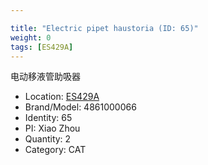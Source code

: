 ```yaml
---

title: "Electric pipet haustoria (ID: 65)"
weight: 0
tags: [ES429A]
---
```


电动移液管助吸器

<!--more-->



- Location: [ES429A](../../tags/es429a)
- Brand/Model: 4861000066
- Identity: 65
- PI: Xiao Zhou
- Quantity: 2
- Category: CAT






